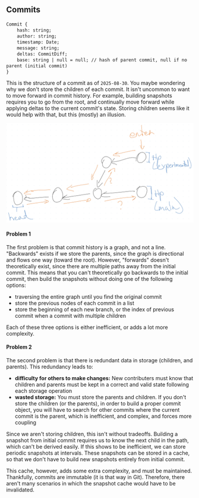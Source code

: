 ## Commits
```
Commit {
    hash: string;
    author: string;
    timestamp: Date;
    message: string;
    deltas: CommitDiff;
    base: string | null = null; // hash of parent commit, null if no parent (initial commit)
}
```

This is the structure of a commit as of `2025-08-30`. You maybe wondering why we don't store the children of each commit. It isn't uncommon to want to move forward in commit history. For example, building snapshots requires you to go from the root, and continually move forward while applying deltas to the current commit's state. Storing children seems like it would help with that, but this (mostly) an illusion.

![Image of Incorrect Snapshot Building Dilemma](https://github.com/DeonteVanterpool/nolatabs-chrome-extension/blob/main/documentation/assets/buildingSnapshots.jpg?raw=true)

#### Problem 1
The first problem is that commit history is a graph, and not a line. "Backwards" exists if we store the parents, since the graph is directional and flows one way (toward the root). However, "forwards" doesn't theoretically exist, since there are multiple paths away from the initial commit. This means that you can't theoretically go backwards to the initial commit, then build the snapshots without doing one of the following options:
- traversing the entire graph until you find the original commit
- store the previous nodes of each commit in a list
- store the beginning of each new branch, or the index of previous commit when a commit with multiple children

Each of these three options is either inefficient, or adds a lot more complexity. 

#### Problem 2
The second problem is that there is redundant data in storage (children, and parents). This redundancy leads to:
- **difficulty for others to make changes:** New contributers must know that children and parents must be kept in a correct and valid state following each storage operation
- **wasted storage:** You must store the parents and children. If you don't store the children (or the parents), in order to build a proper commit object, you will have to search for other commits where the current commit is the parent, which is inefficient, and complex, and forces more coupling

Since we aren't storing children, this isn't without tradeoffs. Building a snapshot from initial commit requires us to know the next child in the path, which can't be derived easily. If this shows to be inefficient, we can store periodic snapshots at intervals. These snapshots can be stored in a cache, so that we don't have to build new snapshots entirely from initial commit. 

This cache, however, adds some extra complexity, and must be maintained. Thankfully, commits are immutable (it is that way in Git). Therefore, there aren't many scenarios in which the snapshot cache would have to be invalidated.

